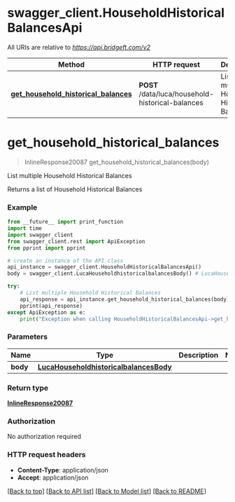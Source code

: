 # swagger_client.HouseholdHistoricalBalancesApi

All URIs are relative to *https://api.bridgeft.com/v2*

Method | HTTP request | Description
------------- | ------------- | -------------
[**get_household_historical_balances**](HouseholdHistoricalBalancesApi.md#get_household_historical_balances) | **POST** /data/luca/household-historical-balances | List multiple Household Historical Balances

# **get_household_historical_balances**
> InlineResponse20087 get_household_historical_balances(body)

List multiple Household Historical Balances

Returns a list of Household Historical Balances

### Example
```python
from __future__ import print_function
import time
import swagger_client
from swagger_client.rest import ApiException
from pprint import pprint

# create an instance of the API class
api_instance = swagger_client.HouseholdHistoricalBalancesApi()
body = swagger_client.LucaHouseholdhistoricalbalancesBody() # LucaHouseholdhistoricalbalancesBody | 

try:
    # List multiple Household Historical Balances
    api_response = api_instance.get_household_historical_balances(body)
    pprint(api_response)
except ApiException as e:
    print("Exception when calling HouseholdHistoricalBalancesApi->get_household_historical_balances: %s\n" % e)
```

### Parameters

Name | Type | Description  | Notes
------------- | ------------- | ------------- | -------------
 **body** | [**LucaHouseholdhistoricalbalancesBody**](LucaHouseholdhistoricalbalancesBody.md)|  | 

### Return type

[**InlineResponse20087**](InlineResponse20087.md)

### Authorization

No authorization required

### HTTP request headers

 - **Content-Type**: application/json
 - **Accept**: application/json

[[Back to top]](#) [[Back to API list]](../README.md#documentation-for-api-endpoints) [[Back to Model list]](../README.md#documentation-for-models) [[Back to README]](../README.md)

